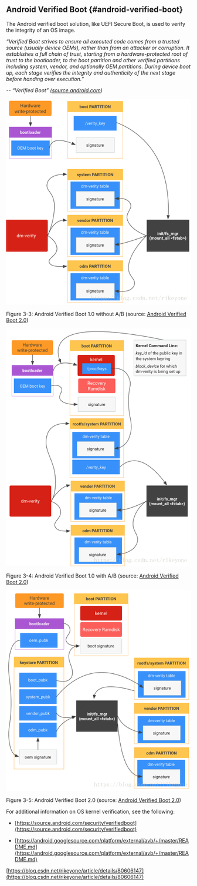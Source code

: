## Android Verified Boot {#android-verified-boot}

The Android verified boot solution, like UEFI Secure Boot, is used to verify the integrity of an OS image.

_“Verified Boot strives to ensure all executed code comes from a trusted source (usually device OEMs), rather than from an attacker or corruption. It establishes a full chain of trust, starting from a hardware-protected root of trust to the bootloader, to the boot partition and other verified partitions including system, vendor, and optionally OEM partitions. During device boot up, each stage verifies the integrity and authenticity of the next stage before handing over execution.”_

_-- “Verified Boot” ([source.android.com](https://source.android.com/security/verifiedboot))_

![C:\Users\jyao1\Desktop\20180607105827101.png](media/image11.png)

Figure 3-3: Android Verified Boot 1.0 without A/B (source: [Android Verified Boot 2.0](https://blog.csdn.net/rikeyone/article/details/80606147))

![C:\Users\jyao1\Desktop\20180607105904931.png](media/image12.png)

Figure 3-4: Android Verified Boot 1.0 with A/B (source: [Android Verified Boot 2.0](https://blog.csdn.net/rikeyone/article/details/80606147))

![C:\Users\jyao1\Desktop\20180607105927467.png](media/image13.png)

Figure 3-5: Android Verified Boot 2.0 (source: [Android Verified Boot 2.0](https://blog.csdn.net/rikeyone/article/details/80606147))

For additional information on OS kernel verification, see the following:

*   [https://source.android.com/security/verifiedboot](https://source.android.com/security/verifiedboot)

*   [https://android.googlesource.com/platform/external/avb/+/master/README.md](https://android.googlesource.com/platform/external/avb/+/master/README.md)

[https://blog.csdn.net/rikeyone/article/details/80606147](https://blog.csdn.net/rikeyone/article/details/80606147)
